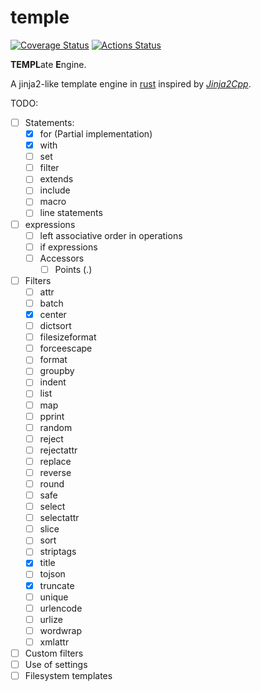 # temple
[![Coverage Status](https://coveralls.io/repos/github/morenol/temple/badge.svg?branch=master)](https://coveralls.io/github/morenol/temple?branch=master)
[![Actions Status](https://github.com/morenol/temple/workflows/CI/badge.svg)](https://github.com/morenol/temple/actions)



**TEMPL**ate **E**ngine. 

A jinja2-like template engine in [rust] inspired by  *[Jinja2Cpp]*.

[Jinja2Cpp]: https://github.com/jinja2cpp/jinja2cpp
[rust]: https://www.rust-lang.org

TODO:

- [ ] Statements:
  - [x] for (Partial implementation)
  - [x] with
  - [ ] set
  - [ ] filter
  - [ ] extends
  - [ ] include
  - [ ] macro
  - [ ] line statements
- [ ] expressions
  - [ ] left associative order in operations
  - [ ] if expressions
  - [ ] Accessors
    - [ ] Points (.) 
- [ ] Filters
  - [ ] attr
  - [ ] batch
  - [x] center
  - [ ] dictsort
  - [ ] filesizeformat
  - [ ] forceescape
  - [ ] format
  - [ ] groupby
  - [ ] indent
  - [ ] list
  - [ ] map
  - [ ] pprint
  - [ ] random
  - [ ] reject
  - [ ] rejectattr
  - [ ] replace
  - [ ] reverse
  - [ ] round
  - [ ] safe
  - [ ] select
  - [ ] selectattr
  - [ ] slice
  - [ ] sort
  - [ ] striptags
  - [x] title
  - [ ] tojson
  - [x] truncate
  - [ ] unique
  - [ ] urlencode
  - [ ] urlize
  - [ ] wordwrap
  - [ ] xmlattr
- [ ] Custom filters
- [ ] Use of settings
- [ ] Filesystem templates
